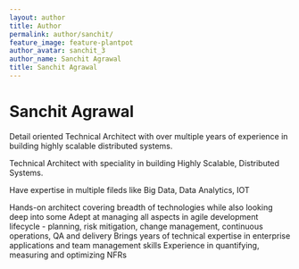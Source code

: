 ```yaml
---
layout: author
title: Author
permalink: author/sanchit/
feature_image: feature-plantpot
author_avatar: sanchit_3
author_name: Sanchit Agrawal
title: Sanchit Agrawal
---
```


# Sanchit Agrawal

Detail oriented Technical Architect with over multiple years of experience in building highly
scalable distributed systems.

Technical Architect with speciality in building Highly Scalable, Distributed Systems.

Have expertise in multiple fileds like Big Data, Data Analytics, IOT

Hands-on architect covering breadth of technologies while also looking deep into some
Adept at managing all aspects in agile development lifecycle - planning, risk mitigation, change management, continuous operations, QA and delivery
Brings years of technical expertise in enterprise applications and team management skills
Experience in quantifying, measuring and optimizing NFRs

